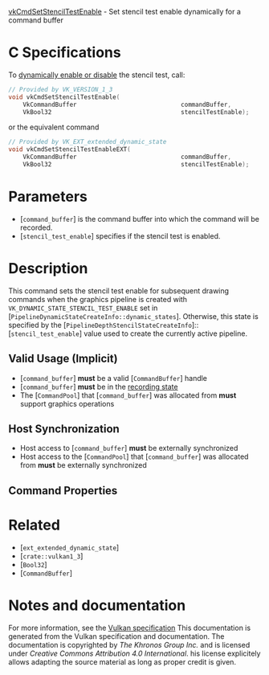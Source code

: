 [vkCmdSetStencilTestEnable](https://www.khronos.org/registry/vulkan/specs/1.3-extensions/man/html/vkCmdSetStencilTestEnable.html) - Set stencil test enable dynamically for a command buffer

# C Specifications
To [dynamically enable or disable](https://www.khronos.org/registry/vulkan/specs/1.3-extensions/html/vkspec.html#pipelines-dynamic-state) the stencil
test, call:
```c
// Provided by VK_VERSION_1_3
void vkCmdSetStencilTestEnable(
    VkCommandBuffer                             commandBuffer,
    VkBool32                                    stencilTestEnable);
```
or the equivalent command
```c
// Provided by VK_EXT_extended_dynamic_state
void vkCmdSetStencilTestEnableEXT(
    VkCommandBuffer                             commandBuffer,
    VkBool32                                    stencilTestEnable);
```

# Parameters
- [`command_buffer`] is the command buffer into which the command will be recorded.
- [`stencil_test_enable`] specifies if the stencil test is enabled.

# Description
This command sets the stencil test enable for subsequent drawing commands
when the graphics pipeline is created with
`VK_DYNAMIC_STATE_STENCIL_TEST_ENABLE` set in
[`PipelineDynamicStateCreateInfo::dynamic_states`].
Otherwise, this state is specified by the
[`PipelineDepthStencilStateCreateInfo`]::[`stencil_test_enable`] value
used to create the currently active pipeline.
## Valid Usage (Implicit)
-  [`command_buffer`] **must**  be a valid [`CommandBuffer`] handle
-  [`command_buffer`] **must**  be in the [recording state]()
-    The [`CommandPool`] that [`command_buffer`] was allocated from  **must**  support graphics operations

## Host Synchronization
- Host access to [`command_buffer`] **must**  be externally synchronized
- Host access to the [`CommandPool`] that [`command_buffer`] was allocated from  **must**  be externally synchronized

## Command Properties

# Related
- [`ext_extended_dynamic_state`]
- [`crate::vulkan1_3`]
- [`Bool32`]
- [`CommandBuffer`]

# Notes and documentation
For more information, see the [Vulkan specification](https://www.khronos.org/registry/vulkan/specs/1.3-extensions/html/vkspec.html)
This documentation is generated from the Vulkan specification and documentation.
The documentation is copyrighted by *The Khronos Group Inc.* and is licensed under *Creative Commons Attribution 4.0 International*.
his license explicitely allows adapting the source material as long as proper credit is given.
        